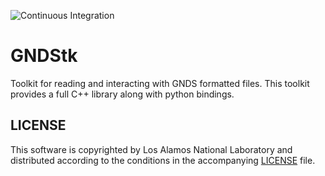 ![Continuous Integration](https://github.com/njoy/GNDStk/workflows/Continuous%20Integration/badge.svg)

# GNDStk
Toolkit for reading and interacting with GNDS formatted files. This toolkit provides a full C++ library along with python bindings.

## LICENSE
This software is copyrighted by Los Alamos National Laboratory and distributed according to the conditions in the accompanying [LICENSE](LICENSE) file.
